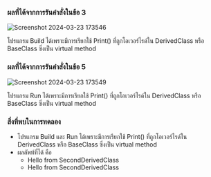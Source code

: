 ### ผลที่ได้จากการรันคำสั่งในข้อ 3

![Screenshot 2024-03-23 173546](https://github.com/KanyakornPuengmon/03376836-OOP-2566-Lab-09/assets/144195697/ca1d7f2d-2be5-44b9-8d02-c8df80b83980)

โปรแกรม Build ได้เพราะมีการเรียกใช้ Print() ที่ถูกโอเวอร์ไรด์ใน DerivedClass หรือ BaseClass ซึ่งเป็น virtual method 

### ผลที่ได้จากการรันคำสั่งในข้อ 5

![Screenshot 2024-03-23 173549](https://github.com/KanyakornPuengmon/03376836-OOP-2566-Lab-09/assets/144195697/3a5a9bc3-af2b-46a6-bef6-3106d3ea3860)

โปรแกรม Run ได้เพราะมีการเรียกใช้ Print() ที่ถูกโอเวอร์ไรด์ใน DerivedClass หรือ BaseClass ซึ่งเป็น virtual method 

### สิ่งที่พบในการทดลอง
- โปรแกรม Build และ Run ได้เพราะมีการเรียกใช้ Print() ที่ถูกโอเวอร์ไรด์ใน DerivedClass หรือ BaseClass ซึ่งเป็น virtual method 
- ผลลัพท์ที่ได้ คือ
  - Hello from SecondDerivedClass
  - Hello from SecondDerivedClass
